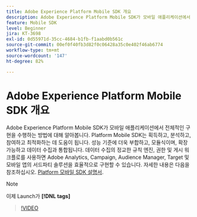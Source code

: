 ```yaml
---
title: Adobe Experience Platform Mobile SDK 개요
description: Adobe Experience Platform Mobile SDK가 모바일 애플리케이션에서 전체적인 구현을 수행하는 방법에 대해 알아봅니다. Platform Mobile SDK는 획득하고, 분석하고, 참여하고 최적화하는 데 도움이 됩니다. 성능 기준에 더욱 부합하고, 모듈식이며, 확장 가능하고 데이터 수집과 통합됩니다. 데이터 수집의 정교한 규칙 엔진, 권한 및 게시 워크플로를 사용하면 Adobe Analytics, Campaign, Audience Manager, Target 및 모바일 앱의 서드파티 솔루션을 효율적으로 구현할 수 있습니다.
feature: Mobile SDK
level: Beginner
jira: KT-3698
exl-id: 0d55971d-35cc-4684-b1fb-f1aabd0b561c
source-git-commit: 00ef0f40fb3d82f0c06428a35c0e402f46ab6774
workflow-type: tm+mt
source-wordcount: '147'
ht-degree: 82%

---
```


# Adobe Experience Platform Mobile SDK 개요

Adobe Experience Platform Mobile SDK가 모바일 애플리케이션에서 전체적인 구현을 수행하는 방법에 대해 알아봅니다. Platform Mobile SDK는 획득하고, 분석하고, 참여하고 최적화하는 데 도움이 됩니다. 성능 기준에 더욱 부합하고, 모듈식이며, 확장 가능하고 데이터 수집과 통합됩니다. 데이터 수집의 정교한 규칙 엔진, 권한 및 게시 워크플로를 사용하면 Adobe Analytics, Campaign, Audience Manager, Target 및 모바일 앱의 서드파티 솔루션을 효율적으로 구현할 수 있습니다. 자세한 내용은 다음을 참조하십시오. [Platform 모바일 SDK 설명서](https://developer.adobe.com/client-sdks/documentation/).

>[!NOTE]
>
> 이제 Launch가 **[!DNL tags]**

>[!VIDEO](https://video.tv.adobe.com/v/28948?learn=on)
